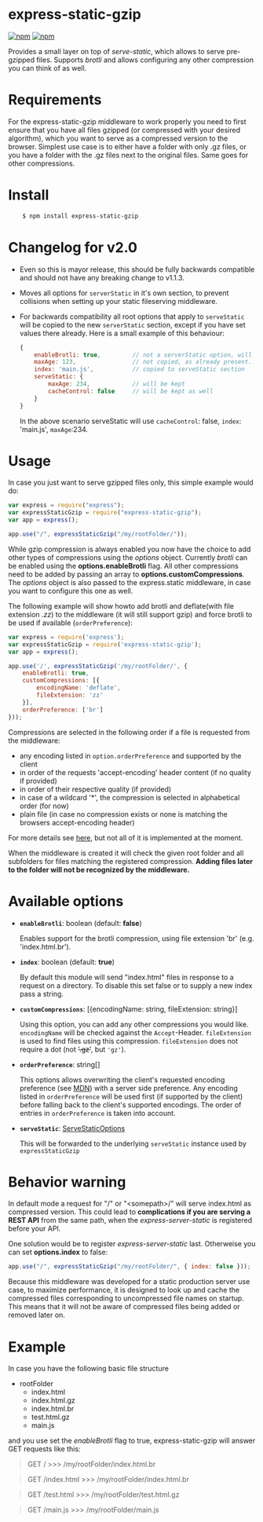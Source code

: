 
# express-static-gzip

[![npm][npm-version-image]][npm-url]
[![npm][npm-downloads-image]][npm-url]

Provides a small layer on top of *serve-static*, which allows to serve pre-gzipped files. Supports *brotli* and allows configuring any other compression you can think of as well.

# Requirements
For the express-static-gzip middleware to work properly you need to first ensure that you have all files gzipped (or compressed with your desired algorithm), which you want to serve as a compressed version to the browser.
Simplest use case is to either have a folder with only .gz files, or you have a folder with the .gz files next to the original files. Same goes for other compressions.

# Install

```bash
    $ npm install express-static-gzip
```

# Changelog for v2.0

* Even so this is mayor release, this should be fully backwards compatible and should not have any breaking change to v1.1.3.

* Moves all options for `serverStatic` in it's own section, to prevent collisions when setting up your static fileserving middleware. 

* For backwards compatibility all root options that apply to `serveStatic` will be copied to the new `serverStatic` section, except if you have set values there already. Here is a small example of this behaviour:
    ```JavaScript
    {
        enableBrotli: true,         // not a serverStatic option, will not be moved
        maxAge: 123,                // not copied, as already present.
        index: 'main.js',           // copied to serveStatic section
        serveStatic: {
            maxAge: 234,            // will be kept 
            cacheControl: false     // will be kept as well
        }
    }
    ```

    In the above scenario serveStatic will use `cacheControl`: false, `index`: 'main.js', `maxAge`:234.


# Usage
In case you just want to serve gzipped files only, this simple example would do:

```javascript
var express = require("express");
var expressStaticGzip = require("express-static-gzip");
var app = express();

app.use("/", expressStaticGzip("/my/rootFolder/"));
```

While gzip compression is always enabled you now have the choice to add other types of compressions using the *options* object. Currently *brotli* can be enabled using the **options.enableBrotli** flag.
All other compressions need to be added by passing an array to **options.customCompressions**.
The *options* object is also passed to the express.static middleware, in case you want to configure this one as well.

The following example will show howto add brotli and deflate(with file extension *.zz*) to the middleware (it will still support gzip) and force brotli to be used if available (`orderPreference`):

```javascript
var express = require('express');
var expressStaticGzip = require('express-static-gzip');
var app = express();

app.use('/', expressStaticGzip('/my/rootFolder/', {
    enableBrotli: true,
    customCompressions: [{
        encodingName: 'deflate',
        fileExtension: 'zz'
    }],
    orderPreference: ['br']
}));
```

Compressions are selected in the following order if a file is requested from the middleware:
* any encoding listed in `option.orderPreference` and supported by the client
* in order of the requests 'accept-encoding' header content (if no quality if provided)
* in order of their respective quality (if provided)
* in case of a wildcard '*', the compression is selected in alphabetical order (for now)
* plain file (in case no compression exists or none is matching the browsers accept-encoding header)

For more details see [here](https://developer.mozilla.org/en-US/docs/Web/HTTP/Headers/Accept-Encoding), but not all of it is implemented at the moment.

When the middleware is created it will check the given root folder and all subfolders for files matching the registered compression. **Adding files later to the folder will not be recognized by the middleware.**

# Available options

* **`enableBrotli`**: boolean (default: **false**)

    Enables support for the brotli compression, using file extension 'br' (e.g. 'index.html.br').
    
* **`index`**: boolean (default: **true**)
        
    By default this module will send "index.html" files in response to a request on a directory. To disable this set false or to supply a new index pass a string.

* **`customCompressions`**: [{encodingName: string, fileExtension: string}]

    Using this option, you can add any other compressions you would like. `encodingName` will be checked against the `Accept`-Header. `fileExtension` is used to find files using this compression. `fileExtension` does not require a dot (not ~~'.gz'~~, but `'gz'`).

* **`orderPreference`**: string[]

    This options allows overwriting the client's requested encoding preference (see [MDN](https://developer.mozilla.org/en-US/docs/Web/HTTP/Headers/Accept-Encoding)) with a server side preference. Any encoding listed in `orderPreference` will be used first (if supported by the client) before falling back to the client's supported encodings. The order of entries in `orderPreference` is taken into account.

* **`serveStatic`**: [ServeStaticOptions](https://github.com/expressjs/serve-static#options)
    
    This will be forwarded to the underlying `serveStatic` instance used by `expressStaticGzip`

# Behavior warning

In default mode a request for "/" or "\<somepath\>/" will serve index.html as compressed version. This could lead to **complications if you are serving a REST API** from the same path, when the *express-server-static* is registered before your API. 

One solution would be to register *express-server-static* last. Otherweise you can set **options.index** to false:

```javascript
app.use("/", expressStaticGzip("/my/rootFolder/", { index: false }));
```

Because this middleware was developed for a static production server use case, to maximize performance, it is designed to look up and cache the compressed files corresponding to uncompressed file names on startup.  This means that it will not be aware of compressed files being added or removed later on.

# Example
In case you have the following basic file structure

* rootFolder
    * index.html
    * index.html.gz
    * index.html.br
    * test.html.gz
    * main.js

and you use set the *enableBrotli* flag to true, express-static-gzip will answer GET requests like this:

> GET / >>> /my/rootFolder/index.html.br

> GET /index.html >>> /my/rootFolder/index.html.br

> GET /test.html >>> /my/rootFolder/test.html.gz

> GET /main.js >>> /my/rootFolder/main.js


[npm-url]: https://www.npmjs.com/package/express-static-gzip
[npm-downloads-image]: https://img.shields.io/npm/dw/express-static-gzip
[npm-version-image]: https://img.shields.io/npm/v/express-static-gzip
